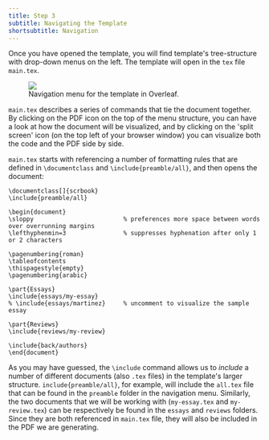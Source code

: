 ```yaml
---
title: Step 3 
subtitle: Navigating the Template
shortsubtitle: Navigation
---
```

Once you have opened the template, you will find template's tree-structure with drop-down menus on the left.  The template will open in the `tex` file `main.tex`. 

<figure class="float-left">
	<img src="assets/img/templatestructure.png"/>
	<figcaption>Navigation menu for the template in Overleaf.</figcaption>
</figure> 

`main.tex` describes a series of commands that tie the document together. By clicking on the PDF icon on the top of the menu structure, you can have a look at how the document will be visualized, and by clicking on the 'split screen' icon (on the top left of your browser window) you can visualize both the code and the PDF side by side.

`main.tex` starts with referencing a number of formatting rules that are defined in `\documentclass` and `\include{preamble/all}`, and then opens the document: 

```
\documentclass[]{scrbook}   
\include{preamble/all}

\begin{document}
\sloppy                         % preferences more space between words over overrunning margins
\lefthyphenmin=3                % suppresses hyphenation after only 1 or 2 characters

\pagenumbering{roman}           
\tableofcontents  
\thispagestyle{empty}
\pagenumbering{arabic}

\part{Essays}
\include{essays/my-essay}
% \include{essays/martinez}     % uncomment to visualize the sample essay

\part{Reviews}
\include{reviews/my-review}

\include{back/authors}
\end{document}
```
As you may have guessed, the `\include` command allows us to *include* a number of different documents (also `.tex` files) in the template's larger structure. `include{preamble/all}`, for example, will include the `all.tex` file that can be found in the `preamble` folder in the navigation menu. Similarly, the two documents that we will be working with (`my-essay.tex` and `my-review.tex`) can be respectively be found in the `essays` and `reviews` folders. Since they are both referenced in `main.tex` file, they will also be included in the PDF we are generating.